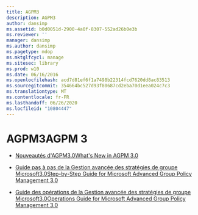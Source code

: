 ```yaml
---
title: AGPM3
description: AGPM3
author: dansimp
ms.assetid: b0d0051d-2900-4a0f-8307-552ad26b0e3b
ms.reviewer: ''
manager: dansimp
ms.author: dansimp
ms.pagetype: mdop
ms.mktglfcycl: manage
ms.sitesec: library
ms.prod: w10
ms.date: 06/16/2016
ms.openlocfilehash: acd7d81ef6f1a7498b22314fcd7620dd8ac83513
ms.sourcegitcommit: 354664bc527d93f80687cd2eba70d1eea024c7c3
ms.translationtype: MT
ms.contentlocale: fr-FR
ms.lasthandoff: 06/26/2020
ms.locfileid: "10804447"
---
```

# <span data-ttu-id="badbd-103">AGPM3</span><span class="sxs-lookup"><span data-stu-id="badbd-103">AGPM 3</span></span>


-   [<span data-ttu-id="badbd-104">Nouveautés d'AGPM3.0</span><span class="sxs-lookup"><span data-stu-id="badbd-104">What's New in AGPM 3.0</span></span>](whats-new-in-agpm-30.md)

-   [<span data-ttu-id="badbd-105">Guide pas à pas de la Gestion avancée des stratégies de groupe Microsoft3.0</span><span class="sxs-lookup"><span data-stu-id="badbd-105">Step-by-Step Guide for Microsoft Advanced Group Policy Management 3.0</span></span>](step-by-step-guide-for-microsoft-advanced-group-policy-management-30.md)

-   [<span data-ttu-id="badbd-106">Guide des opérations de la Gestion avancée des stratégies de groupe Microsoft3.0</span><span class="sxs-lookup"><span data-stu-id="badbd-106">Operations Guide for Microsoft Advanced Group Policy Management 3.0</span></span>](operations-guide-for-microsoft-advanced-group-policy-management-30-agpm30ops.md)

 

 





